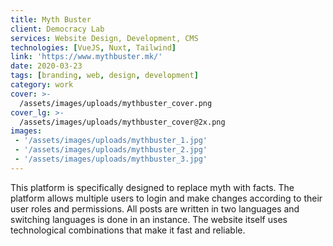 ```yaml
---
title: Myth Buster
client: Democracy Lab
services: Website Design, Development, CMS
technologies: [VueJS, Nuxt, Tailwind]
link: 'https://www.mythbuster.mk/'
date: 2020-03-23
tags: [branding, web, design, development]
category: work
cover: >-
  /assets/images/uploads/mythbuster_cover.png
cover_lg: >-
  /assets/images/uploads/mythbuster_cover@2x.png
images:
 - '/assets/images/uploads/mythbuster_1.jpg'
 - '/assets/images/uploads/mythbuster_2.jpg'
 - '/assets/images/uploads/mythbuster_3.jpg'
---
```


This platform is specifically designed to replace myth with facts. The platform allows multiple users to login and make changes according to their user roles and permissions. All posts are written in two languages and switching languages is done in an instance. The website itself uses technological combinations that make it fast and reliable.
